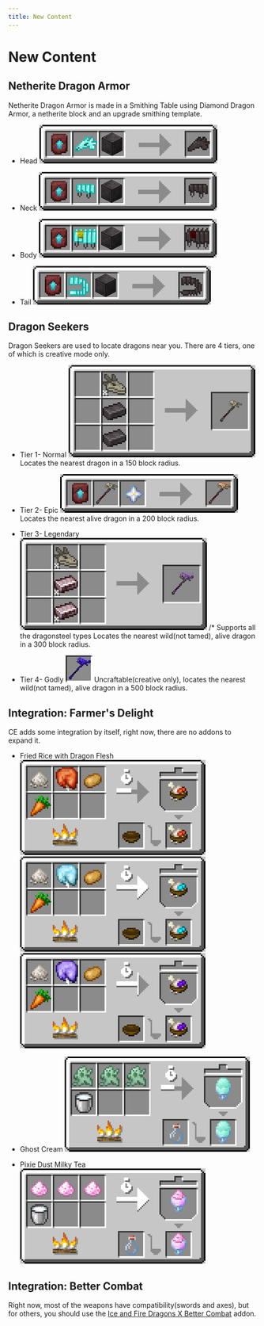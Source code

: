 ```yaml
---
title: New Content
---
```


# New Content

## Netherite Dragon Armor

Netherite Dragon Armor is made in a Smithing Table using Diamond Dragon Armor, a netherite block and an upgrade smithing template.

* Head
![Crafting recipe 1](/imgs/nda1c.png "Crafting recipe 1")

* Neck
![Crafting recipe 2](/imgs/nda2c.png "Crafting recipe 2")

* Body
![Crafting recipe 3](/imgs/nda3c.png "Crafting recipe 3")

* Tail
![Crafting recipe 4](/imgs/nda4c.png "Crafting recipe 4")

## Dragon Seekers

Dragon Seekers are used to locate dragons near you. There are 4 tiers, one of which is creative mode only.

* Tier 1- Normal
![Crafting recipe 5](/imgs/s1c.png "Crafting recipe 5")
Locates the nearest dragon in a 150 block radius.

* Tier 2- Epic
![Crafting recipe 6](/imgs/s2c.png "Crafting recipe 6")
Locates the nearest alive dragon in a 200 block radius.

* Tier 3- Legendary
![Crafting recipe 7](/imgs/s3c.png "Crafting recipe 7")
/* Supports all the dragonsteel types
Locates the nearest wild(not tamed), alive dragon in a 300 block radius.

* Tier 4- Godly
![Item 1](/imgs/s4i.png "Item 1")
Uncraftable(creative only), locates the nearest wild(not tamed), alive dragon in a 500 block radius.

## Integration: Farmer's Delight

CE adds some integration by itself, right now, there are no addons to expand it.

* Fried Rice with Dragon Flesh
![Crafting recipe 8](/imgs/fd1c.png "Crafting recipe 8")![Crafting recipe 8](/imgs/fd2c.png "Crafting recipe 9")![Crafting recipe 10](/imgs/fd3c.png "Crafting recipe 10")

* Ghost Cream
![Crafting recipe 11](/imgs/fd4c.png "Crafting recipe 11")

* Pixie Dust Milky Tea
![Crafting recipe 12](/imgs/fd5c.png "Crafting recipe 12")

## Integration: Better Combat

Right now, most of the weapons have compatibility(swords and axes), but for others, you should use the [Ice and Fire Dragons X Better Combat](https://www.curseforge.com/minecraft/mc-mods/ice-and-fire-dragons-x-better-combat) addon. 


